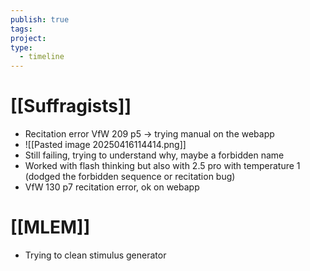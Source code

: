 ```yaml
---
publish: true
tags: 
project: 
type:
  - timeline
---
```

# [[Suffragists]]
- Recitation error VfW 209 p5 -> trying manual on the webapp
- ![[Pasted image 20250416114414.png]]
- Still failing, trying to understand why, maybe a forbidden name
- Worked with flash thinking but also with 2.5 pro with temperature 1 (dodged the forbidden sequence or recitation bug)
- VfW 130 p7 recitation error, ok on webapp
# [[MLEM]]
- Trying to clean stimulus generator